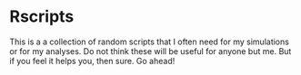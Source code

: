 # Rscripts
This is a a collection of random scripts that I often need for my simulations or for my analyses. Do not think these will be useful for anyone but me. But if you feel it helps you, then sure. Go ahead!
